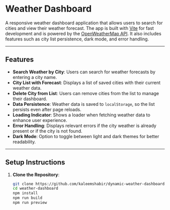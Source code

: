 # Weather Dashboard

A responsive weather dashboard application that allows users to search for cities and view their weather forecast. The app is built with [Vite](https://vitejs.dev/) for fast development and is powered by the [OpenWeatherMap API](https://openweathermap.org/). It also includes features such as city list persistence, dark mode, and error handling.

---

## Features

- **Search Weather by City**: Users can search for weather forecasts by entering a city name.
- **City List with Forecast**: Displays a list of saved cities with their current weather data.
- **Delete City from List**: Users can remove cities from the list to manage their dashboard.
- **Data Persistence**: Weather data is saved to `localStorage`, so the list persists even after page reloads.
- **Loading Indicator**: Shows a loader when fetching weather data to enhance user experience.
- **Error Handling**: Displays relevant errors if the city weather is already present or if the city is not found.
- **Dark Mode**: Option to toggle between light and dark themes for better readability.

---

## Setup Instructions

1. **Clone the Repository**:
   ```bash
   git clone https://github.com/kaleemshabir/dynamic-weather-dashboard.git
   cd weather-dashboard
   npm install
   npm run build
   npm run preview
   ```
